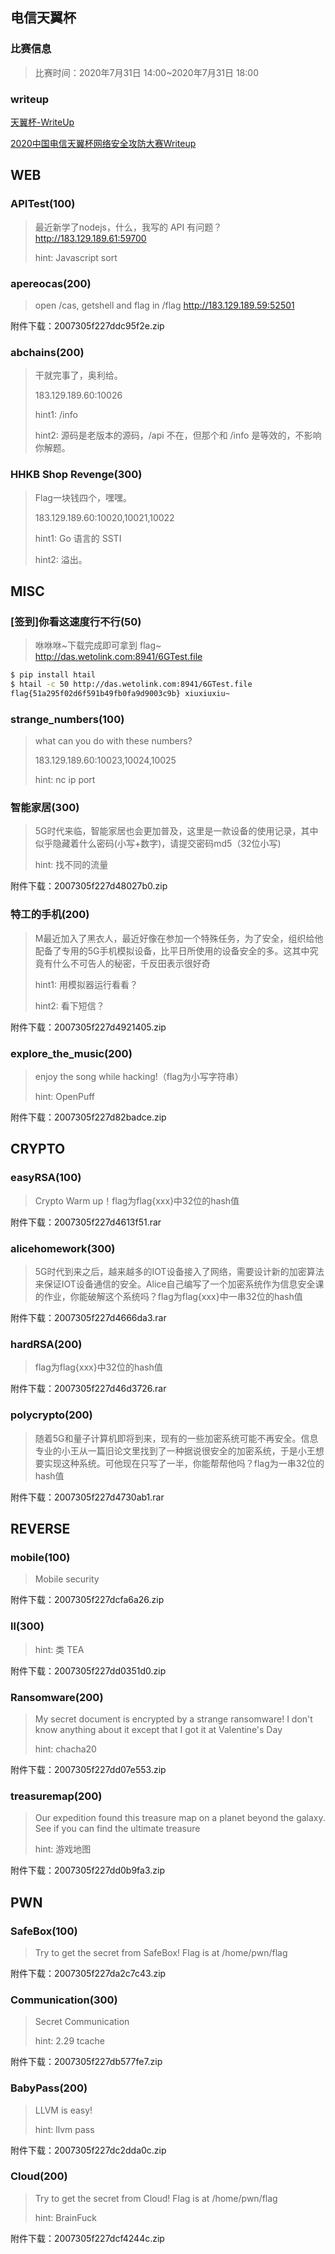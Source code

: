 ## 电信天翼杯

### 比赛信息

> 比赛时间：2020年7月31日 14:00~2020年7月31日 18:00

### writeup

[天翼杯-WriteUp](https://mp.weixin.qq.com/s/LM5bRCieXR7s_g_mVMbjPA)

[2020中国电信天翼杯网络安全攻防大赛Writeup](https://www.gem-love.com/ctf/2537.html)



## WEB

### APITest(100)

> 最近新学了nodejs，什么，我写的 API 有问题？
> http://183.129.189.61:59700
>
> hint: Javascript sort



### apereocas(200)

> open /cas, getshell and flag in /flag
> http://183.129.189.59:52501

附件下载：2007305f227ddc95f2e.zip



### abchains(200)

> 干就完事了，奥利给。
>
> 183.129.189.60:10026
>
> hint1: /info
>
> hint2: 源码是老版本的源码，/api 不在，但那个和 /info 是等效的，不影响你解题。



### HHKB Shop Revenge(300)

> Flag一块钱四个，嘿嘿。
>
> 183.129.189.60:10020,10021,10022
>
> hint1: Go 语言的 SSTI
>
> hint2: 溢出。



## MISC

### [签到]你看这速度行不行(50)

> 咻咻咻~下载完成即可拿到 flag~ http://das.wetolink.com:8941/6GTest.file

```bash
$ pip install htail
$ htail -c 50 http://das.wetolink.com:8941/6GTest.file
flag{51a295f02d6f591b49fb0fa9d9003c9b} xiuxiuxiu~
```



### strange_numbers(100)

> what can you do with these numbers?
>
> 183.129.189.60:10023,10024,10025
>
> hint: nc ip port



### 智能家居(300)

> 5G时代来临，智能家居也会更加普及，这里是一款设备的使用记录，其中似乎隐藏着什么密码(小写+数字)，请提交密码md5（32位小写)
>
> hint: 找不同的流量

附件下载：2007305f227d48027b0.zip



### 特工的手机(200)

> M最近加入了黑衣人，最近好像在参加一个特殊任务，为了安全，组织给他配备了专用的5G手机模拟设备，比平日所使用的设备安全的多。这其中究竟有什么不可告人的秘密，千反田表示很好奇
>
> hint1: 用模拟器运行看看？
>
> hint2: 看下短信？

附件下载：2007305f227d4921405.zip



### explore_the_music(200)

> enjoy the song while hacking!（flag为小写字符串）
>
> hint: OpenPuff

附件下载：2007305f227d82badce.zip



## CRYPTO

### easyRSA(100)

> Crypto Warm up！flag为flag{xxx}中32位的hash值

附件下载：2007305f227d4613f51.rar



### alicehomework(300)

> 5G时代到来之后，越来越多的IOT设备接入了网络，需要设计新的加密算法来保证IOT设备通信的安全。Alice自己编写了一个加密系统作为信息安全课的作业，你能破解这个系统吗？flag为flag{xxx}中一串32位的hash值

附件下载：2007305f227d4666da3.rar



### hardRSA(200)

> flag为flag{xxx}中32位的hash值

附件下载：2007305f227d46d3726.rar



### polycrypto(200)

> 随着5G和量子计算机即将到来，现有的一些加密系统可能不再安全。信息专业的小王从一篇旧论文里找到了一种据说很安全的加密系统，于是小王想要实现这种系统。可他现在只写了一半，你能帮帮他吗？flag为一串32位的hash值

附件下载：2007305f227d4730ab1.rar



## REVERSE

### mobile(100)

> Mobile security

附件下载：2007305f227dcfa6a26.zip



### ll(300)

> hint: 类 TEA

附件下载：2007305f227dd0351d0.zip



### Ransomware(200)

> My secret document is encrypted by a strange ransomware! I don't know anything about it except that I got it at Valentine's Day
>
> hint: chacha20

附件下载：2007305f227dd07e553.zip



### treasuremap(200)

> Our expedition found this treasure map on a planet beyond the galaxy. See if you can find the ultimate treasure
>
> hint: 游戏地图

附件下载：2007305f227dd0b9fa3.zip



## PWN

### SafeBox(100)

> Try to get the secret from SafeBox! Flag is at /home/pwn/flag
>

附件下载：2007305f227da2c7c43.zip



### Communication(300)

> Secret Communication
>
> hint: 2.29 tcache

附件下载：2007305f227db577fe7.zip



### BabyPass(200)

> LLVM is easy!
>
> hint: llvm pass

附件下载：2007305f227dc2dda0c.zip



### Cloud(200)

> Try to get the secret from Cloud! Flag is at /home/pwn/flag
>
> hint: BrainFuck

附件下载：2007305f227dcf4244c.zip